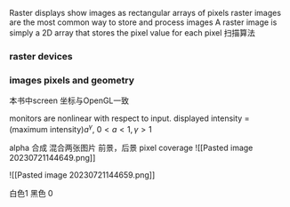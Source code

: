 Raster displays show images as rectangular arrays of pixels
raster images are the most common way to store and process images
A raster image is simply a 2D array that stores the pixel value for each pixel
扫描算法

### raster devices

### images pixels and geometry
本书中screen 坐标与OpenGL一致


monitors are nonlinear with respect to input.
displayed intensity = (maximum intensity)$a^γ$, $0<a<1, γ>1$

alpha 合成
混合两张图片
前景，后景
pixel coverage
![[Pasted image 20230721144649.png]]


![[Pasted image 20230721144659.png]]

白色1 黑色 0
